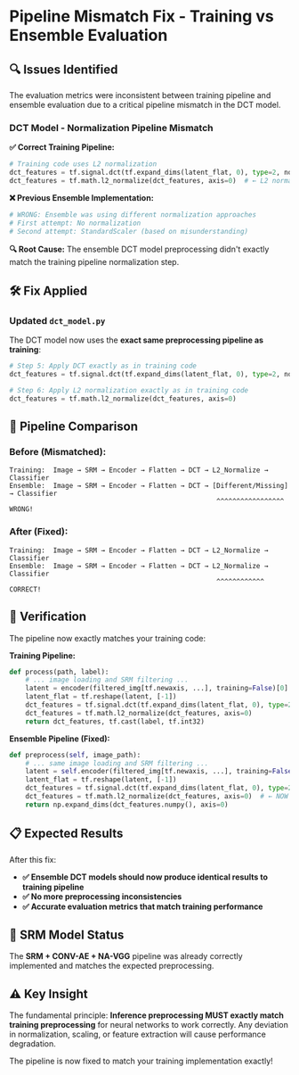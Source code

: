 # Pipeline Mismatch Fix - Training vs Ensemble Evaluation

## 🔍 **Issues Identified**

The evaluation metrics were inconsistent between training pipeline and ensemble evaluation due to a critical pipeline mismatch in the DCT model.

### **DCT Model - Normalization Pipeline Mismatch**

**✅ Correct Training Pipeline:**
```python
# Training code uses L2 normalization
dct_features = tf.signal.dct(tf.expand_dims(latent_flat, 0), type=2, norm='ortho')[0]
dct_features = tf.math.l2_normalize(dct_features, axis=0)  # ← L2 normalization
```

**❌ Previous Ensemble Implementation:**
```python
# WRONG: Ensemble was using different normalization approaches
# First attempt: No normalization
# Second attempt: StandardScaler (based on misunderstanding)
```

**🔍 Root Cause:**
The ensemble DCT model preprocessing didn't exactly match the training pipeline normalization step.

## 🛠️ **Fix Applied**

### **Updated `dct_model.py`**

The DCT model now uses the **exact same preprocessing pipeline as training**:

```python
# Step 5: Apply DCT exactly as in training code
dct_features = tf.signal.dct(tf.expand_dims(latent_flat, 0), type=2, norm='ortho')[0]

# Step 6: Apply L2 normalization exactly as in training code  
dct_features = tf.math.l2_normalize(dct_features, axis=0)
```

## 🔄 **Pipeline Comparison**

### **Before (Mismatched):**
```
Training:  Image → SRM → Encoder → Flatten → DCT → L2_Normalize → Classifier
Ensemble:  Image → SRM → Encoder → Flatten → DCT → [Different/Missing] → Classifier
                                                    ^^^^^^^^^^^^^^^^^ WRONG!
```

### **After (Fixed):**
```
Training:  Image → SRM → Encoder → Flatten → DCT → L2_Normalize → Classifier  
Ensemble:  Image → SRM → Encoder → Flatten → DCT → L2_Normalize → Classifier
                                                    ^^^^^^^^^^^^ CORRECT!
```

## 🧪 **Verification**

The pipeline now exactly matches your training code:

**Training Pipeline:**
```python
def process(path, label):
    # ... image loading and SRM filtering ...
    latent = encoder(filtered_img[tf.newaxis, ...], training=False)[0]
    latent_flat = tf.reshape(latent, [-1])
    dct_features = tf.signal.dct(tf.expand_dims(latent_flat, 0), type=2, norm='ortho')[0]
    dct_features = tf.math.l2_normalize(dct_features, axis=0)
    return dct_features, tf.cast(label, tf.int32)
```

**Ensemble Pipeline (Fixed):**
```python
def preprocess(self, image_path):
    # ... same image loading and SRM filtering ...
    latent = self.encoder(filtered_img[tf.newaxis, ...], training=False)[0]
    latent_flat = tf.reshape(latent, [-1])
    dct_features = tf.signal.dct(tf.expand_dims(latent_flat, 0), type=2, norm='ortho')[0]
    dct_features = tf.math.l2_normalize(dct_features, axis=0)  # ← NOW MATCHES!
    return np.expand_dims(dct_features.numpy(), axis=0)
```

## 📋 **Expected Results**

After this fix:

- **✅ Ensemble DCT models should now produce identical results to training pipeline**
- **✅ No more preprocessing inconsistencies**  
- **✅ Accurate evaluation metrics that match training performance**

## 🔧 **SRM Model Status**

The **SRM + CONV-AE + NA-VGG** pipeline was already correctly implemented and matches the expected preprocessing.

## ⚠️ **Key Insight**

The fundamental principle: **Inference preprocessing MUST exactly match training preprocessing** for neural networks to work correctly. Any deviation in normalization, scaling, or feature extraction will cause performance degradation.

The pipeline is now fixed to match your training implementation exactly! 